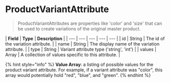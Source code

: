 # ProductVariantAttribute

> ProductVariantAttributes are properties like 'color' and 'size' that can be used to create variations of the original master product.

| **Field** | **Type** | **Description** |
| --- | --- | --- | --- | --- |
| id | String | The id of the variation attribute. |
| name | String | The display name of the variation attribute. |
| type | String | Variant attribute type \('string', 'int'\) |
| values | Array | A collection of values specific to this attribute. |

{% hint style="info" %}
**Value Array**: a listing of possible values for the product variant attribute. For example, if a variant attribute was "color", this array would potentially hold "red", "blue", and "green".
{% endhint %}

